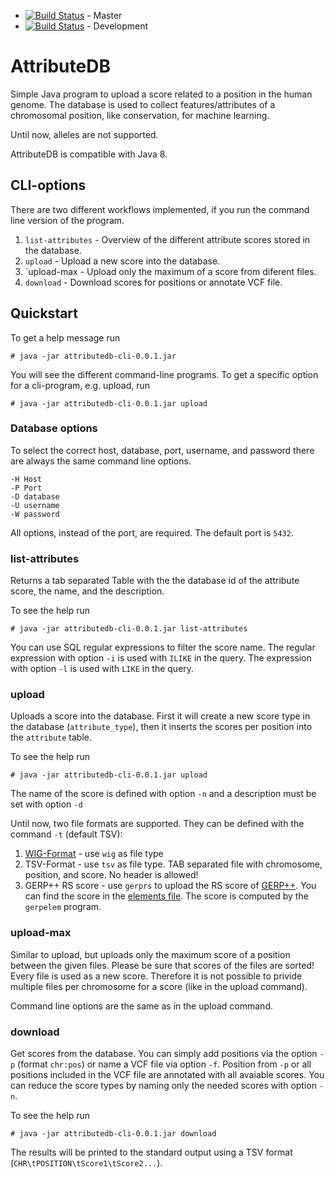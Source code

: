 * [![Build Status](https://travis-ci.org/visze/attributedb.svg?branch=master)](https://travis-ci.org/visze/attributedb) - Master 
* [![Build Status](https://travis-ci.org/visze/attributedb.svg?branch=development)](https://travis-ci.org/visze/attributedb) - Development

# AttributeDB


Simple Java program to upload a score related to a position in the human genome. The database is used to collect features/attributes of a chromosomal position, like conservation, for machine learning.

Until now, alleles are not supported. 

AttributeDB is compatible with Java 8.

## CLI-options

There are two different workflows implemented, if you run the command line version of the program.

1. `list-attributes` - Overview of the different attribute scores stored in the database. 
2. `upload` - Upload a new score into the database.
3. `upload-max - Upload only the maximum of a score from diferent files.
4. `download` - Download scores for positions or annotate VCF file. 

## Quickstart

To get a help message run
```
# java -jar attributedb-cli-0.0.1.jar
```
You will see the different command-line programs. To get a specific option for a cli-program, e.g. upload, run
```
# java -jar attributedb-cli-0.0.1.jar upload
```
 
### Database options

To select the correct host, database, port, username, and password there are always the same command line options.
```
-H Host 
-P Port
-D database
-U username
-W password
``` 

All options, instead of the port, are required. The default port is `5432`. 

### list-attributes

Returns a tab separated Table with the the database id of the attribute score, the name, and the description.

To see the help run 
```
# java -jar attributedb-cli-0.0.1.jar list-attributes
```

You can use SQL regular expressions to  filter the score name. The regular expression with option `-i` is used with `ILIKE` in the query. The expression with option `-l` is used with `LIKE` in the query. 


### upload

Uploads a score into the database. First it will create a new score type in the database (`attribute_type`), then it inserts the scores per position into the `attribute` table.

To see the help run 
```
# java -jar attributedb-cli-0.0.1.jar upload
```
The name of the score is defined with option `-n` and a description must be set with option `-d`

Until now, two file formats are supported. They can be defined with the command `-t` (default TSV):

1. [WIG-Format](http://genome.ucsc.edu/goldenpath/help/wiggle.html) - use `wig` as file type
2. TSV-Format - use `tsv` as file type. TAB separated file with chromosome, position, and score. No header is allowed!
3. GERP++ RS score - use `gerprs` to upload the RS score of [GERP++](http://mendel.stanford.edu/SidowLab/downloads/gerp/). You can find the score in the [elements file](http://mendel.stanford.edu/SidowLab/downloads/gerp/hg19.GERP_elements.tar.gz). The score is computed by the `gerpelem` program.

### upload-max

Similar to upload, but uploads only the maximum score of a position between the given files. Please be sure that scores of the files are sorted! Every file is used as a new score. Therefore it is not possible to privide multiple files per chromosome for a score (like in the upload command).

Command line options are the same as in the upload command.

### download

Get scores from the database. You can simply add positions via the option `-p` (format `chr:pos`) or name a VCF file via option `-f`. Position from `-p` or all positions included in the VCF file are annotated with all avaiable scores. You can reduce the score types by naming only the needed scores with option `-n`.

To see the help run 
```
# java -jar attributedb-cli-0.0.1.jar download
```
The results will be printed to the standard output using a TSV format (`CHR\tPOSITION\tScore1\tScore2...`).
